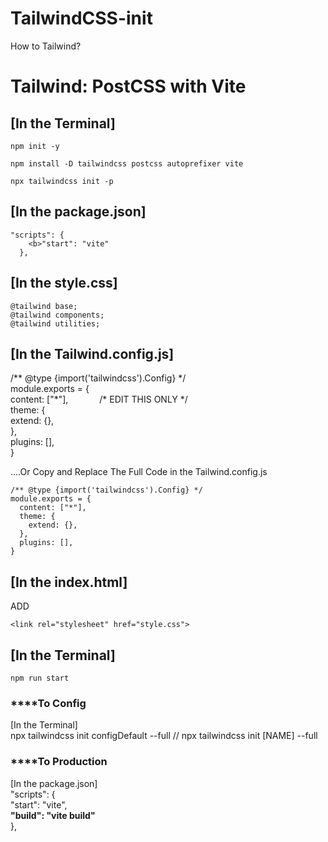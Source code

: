 # TailwindCSS-init
How to Tailwind?

# Tailwind: PostCSS with Vite
## [In the Terminal]
~~~
npm init -y
~~~
~~~
npm install -D tailwindcss postcss autoprefixer vite
~~~
~~~
npx tailwindcss init -p
~~~

## [In the package.json]
~~~
"scripts": { 
    <b>"start": "vite"
  },
~~~

## [In the style.css]
~~~
@tailwind base;
@tailwind components;
@tailwind utilities;
~~~

## [In the Tailwind.config.js]
/** @type {import('tailwindcss').Config} */  <br>
module.exports = { <br>
  content: ["\*"],   &emsp;&emsp;&emsp; /\* EDIT THIS ONLY */ <br>
  theme: {  <br>
    extend: {}, <br>
  }, <br>
  plugins: [], <br>
} <br>

....Or Copy and Replace The Full Code in the Tailwind.config.js
~~~
/** @type {import('tailwindcss').Config} */
module.exports = {
  content: ["*"],
  theme: {
    extend: {},
  },
  plugins: [],
}
~~~


## [In the index.html]
ADD <br>
~~~
<link rel="stylesheet" href="style.css">
~~~


## [In the Terminal] <br>
~~~
npm run start 
~~~

### ****To Config
[In the Terminal] <br>
npx tailwindcss init configDefault --full      	// npx tailwindcss init [NAME] --full <br>

### ****To Production 
[In the package.json] <br>
"scripts": { <br>
    "start": "vite", <br>
    **"build": "vite build"** <br>
  }, <br>

